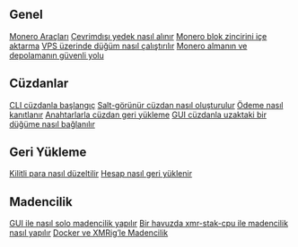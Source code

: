 <div class="guides">
<section class="container">
    <div class="row">
        <div class="left half no-pad-sm col-lg-6 col-md-6 col-sm-12 col-xs-12">
            <div class="info-block">
                <div class="row center-xs">
                    <div class="col">
                        <h2>Genel</h2>
                    </div>
                </div>
<div class="row start-xs" markdown="1">

[Monero Araçları]({{site.baseurl}}/resources/user-guides/monero_tools.html)
[Çevrimdışı yedek nasıl alınır]({{site.baseurl}}/resources/user-guides/Offline_Backup.html)
[Monero blok zincirini içe aktarma]({{site.baseurl}}/resources/user-guides/importing_blockchain.html)
[VPS üzerinde düğüm nasıl çalıştırılır]({{site.baseurl}}/resources/user-guides/vps_run_node.html)
[Monero almanın ve depolamanın güvenli yolu]({{site.baseurl}}/resources/user-guides/securely_purchase.html)

</div>
            </div>
        </div>
        <div class="right half col-lg-6 col-md-6 col-sm-12 col-xs-12">
            <div class="info-block">
                <div class="row center-xs">
                    <div class="col">
                        <h2>Cüzdanlar</h2>
                    </div>
                </div>
<div class="row start-xs" markdown="1">

[CLI cüzdanla başlangıç]({{site.baseurl}}/resources/user-guides/monero-wallet-cli.html)
[Salt-görünür cüzdan nasıl oluşturulur]({{site.baseurl}}/resources/user-guides/view_only.html)
[Ödeme nasıl kanıtlanır]({{site.baseurl}}/resources/user-guides/prove-payment.html)
[Anahtarlarla cüzdan geri yükleme]({{site.baseurl}}/resources/user-guides/restore_from_keys.html)
[GUI cüzdanla uzaktaki bir düğüme nasıl bağlanılır]({{site.baseurl}}/resources/user-guides/remote_node_gui.html)

</div>
            </div>
        </div>
    </div>
</section>

<section class="container">
    <div class="row">
        <div class="left half no-pad-sm col-lg-6 col-md-6 col-sm-12 col-xs-12">
            <div class="info-block">
                <div class="row center-xs">
                    <div class="col">
                        <h2>Geri Yükleme</h2>
                    </div>
                </div>
<div class="row start-xs" markdown="1">

[Kilitli para nasıl düzeltilir]({{site.baseurl}}/resources/user-guides/howto_fix_stuck_funds.html)
[Hesap nasıl geri yüklenir]({{site.baseurl}}/resources/user-guides/restore_account.html)

</div>
            </div>
        </div>
        <div class="right half col-lg-6 col-md-6 col-sm-12 col-xs-12">
            <div class="info-block">
                <div class="row center-xs">
                    <div class="col">
                        <h2>Madencilik</h2>
                    </div>
                </div>
<div class="row start-xs" markdown="1">

[GUI ile nasıl solo madencilik yapılır]({{site.baseurl}}/resources/user-guides/solo_mine_GUI.html)
[Bir havuzda xmr-stak-cpu ile madencilik nasıl yapılır]({{site.baseurl}}/resources/user-guides/mine-to-pool.html)
[Docker ve XMRig’le Madencilik]({{site.baseurl}}/resources/user-guides/mining_with_xmrig_and_docker.html)

</div>
            </div>
        </div>
    </div>



</section>
</div>
